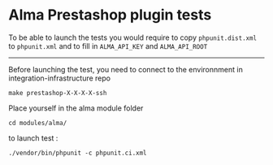 Alma Prestashop plugin tests
=====================

To be able to launch the tests you would require to copy `phpunit.dist.xml` to `phpunit.xml`
and to fill in `ALMA_API_KEY` and `ALMA_API_ROOT`

---------------------

Before launching the test, you need to connect to the environnment in integration-infrastructure repo
```
make prestashop-X-X-X-X-ssh
```

Place yourself in the alma module folder
```
cd modules/alma/
```

to launch test :
```
./vendor/bin/phpunit -c phpunit.ci.xml
```
